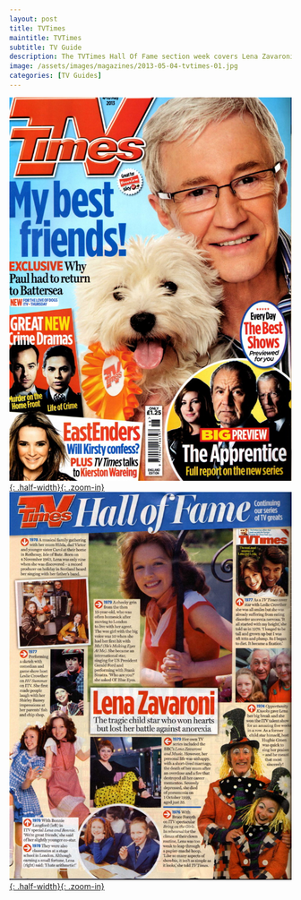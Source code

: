 ```yaml
---
layout: post
title: TVTimes
maintitle: TVTimes
subtitle: TV Guide
description: The TVTimes Hall Of Fame section week covers Lena Zavaroni.
image: /assets/images/magazines/2013-05-04-tvtimes-01.jpg
categories: [TV Guides]
---
```


[![](/assets/images/magazines/2013-05-04-tvtimes-01.jpg){: .half-width}{: .zoom-in}](/assets/images/magazines/2013-05-04-tvtimes-01.jpg)
[![](/assets/images/magazines/2013-05-04-tvtimes-02.jpg){: .half-width}{: .zoom-in}](/assets/images/magazines/2013-05-04-tvtimes-02.jpg)

